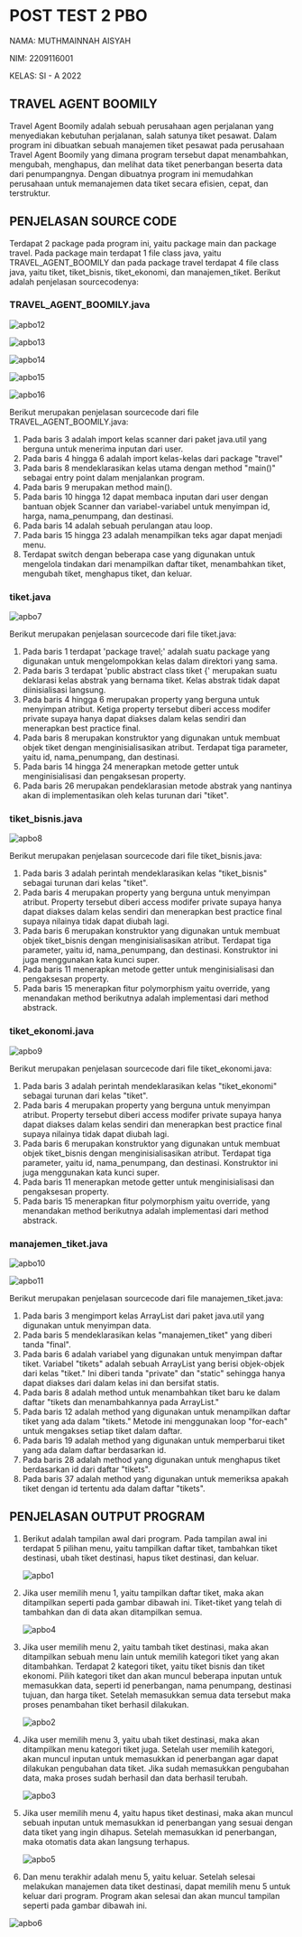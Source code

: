 # POST TEST 2 PBO

<p>NAMA: MUTHMAINNAH AISYAH<p>
<p>NIM: 2209116001<p>
<p>KELAS: SI - A 2022<p>

## TRAVEL AGENT BOOMILY
<p>Travel Agent Boomily adalah sebuah perusahaan agen perjalanan yang menyediakan kebutuhan perjalanan, salah satunya tiket pesawat. Dalam program ini dibuatkan sebuah manajemen tiket pesawat pada perusahaan Travel Agent Boomily yang dimana program tersebut dapat menambahkan, mengubah, menghapus, dan melihat data tiket penerbangan beserta data dari penumpangnya. Dengan dibuatnya program ini memudahkan perusahaan untuk memanajemen data tiket secara efisien, cepat, dan terstruktur.<p>

## PENJELASAN SOURCE CODE
<p>Terdapat 2 package pada program ini, yaitu package main dan package travel. Pada package main terdapat 1 file class java, yaitu TRAVEL_AGENT_BOOMILY dan pada package travel terdapat 4 file class java, yaitu tiket, tiket_bisnis, tiket_ekonomi, dan manajemen_tiket. Berikut adalah penjelasan sourcecodenya:<p>

### TRAVEL_AGENT_BOOMILY.java

![apbo12](https://github.com/muthmainnahaisyah/pbo-post-test-2/assets/122006658/c9e7ca57-3855-4fee-83fe-32e6145a2ff7)

![apbo13](https://github.com/muthmainnahaisyah/pbo-post-test-2/assets/122006658/c8e7c70a-8f5c-4b37-8c70-6db3ab2e6918)

![apbo14](https://github.com/muthmainnahaisyah/pbo-post-test-2/assets/122006658/813373a2-5778-4831-8c63-64391c2716f2)

![apbo15](https://github.com/muthmainnahaisyah/pbo-post-test-2/assets/122006658/f75179bb-b48c-43c5-b369-026d929779f5)

![apbo16](https://github.com/muthmainnahaisyah/pbo-post-test-2/assets/122006658/7bcff471-3dde-4a5d-bbd2-4f3f16009644)
<p>Berikut merupakan penjelasan sourcecode dari file TRAVEL_AGENT_BOOMILY.java: </p>
<ol>
  <li>Pada baris 3 adalah import kelas scanner dari paket java.util yang berguna untuk menerima inputan dari user.</li>
  <li>Pada baris 4 hingga 6 adalah import kelas-kelas dari package "travel"</li>
  <li>Pada baris 8 mendeklarasikan kelas utama dengan method "main()" sebagai entry point dalam menjalankan program.</li>
  <li>Pada baris 9 merupakan method main().</li>
  <li>Pada baris 10 hingga 12 dapat membaca inputan dari user dengan bantuan objek Scanner dan variabel-variabel untuk menyimpan id, harga, nama_penumpang, dan destinasi. </li>
  <li>Pada baris 14 adalah sebuah perulangan atau loop.</li>
  <li>Pada baris 15 hingga 23 adalah menampilkan teks agar dapat menjadi menu.</li>
  <li>Terdapat switch dengan beberapa case yang digunakan untuk mengelola tindakan dari menampilkan daftar tiket, menambahkan tiket, mengubah tiket, menghapus tiket, dan keluar.</li>
</ol>

### tiket.java

![apbo7](https://github.com/muthmainnahaisyah/pbo-post-test-2/assets/122006658/bb1b49e8-a68e-46be-aba7-b52caa5151d5)
<p>Berikut merupakan penjelasan sourcecode dari file tiket.java: </p>
<ol>
  <li>Pada baris 1 terdapat 'package travel;' adalah suatu package yang digunakan untuk mengelompokkan kelas dalam direktori yang sama. </li>
  <li>Pada baris 3 terdapat 'public abstract class tiket {' merupakan suatu deklarasi kelas abstrak yang bernama tiket. Kelas abstrak tidak dapat diinisialisasi langsung. </li>
  <li>Pada baris 4 hingga 6  merupakan property yang berguna untuk menyimpan atribut. Ketiga property tersebut diberi access modifer private supaya hanya dapat diakses dalam kelas sendiri dan menerapkan best practice final.</li>
  <li>Pada baris 8 merupakan konstruktor yang digunakan untuk membuat objek tiket dengan menginisialisasikan atribut. Terdapat tiga parameter, yaitu id, nama_penumpang, dan destinasi. </li>
  <li>Pada baris 14 hingga 24 menerapkan metode getter untuk menginisialisasi dan pengaksesan property.</li>
  <li>Pada baris 26 merupakan pendeklarasian metode abstrak yang nantinya akan di implementasikan oleh kelas turunan dari "tiket". </li>
</ol>

### tiket_bisnis.java

![apbo8](https://github.com/muthmainnahaisyah/pbo-post-test-2/assets/122006658/2b4eaa02-79c2-4160-9424-64b27b17e0dc)
<p>Berikut merupakan penjelasan sourcecode dari file tiket_bisnis.java: </p>
<ol>
  <li>Pada baris 3 adalah perintah mendeklarasikan kelas "tiket_bisnis" sebagai turunan dari kelas "tiket".</li>
  <li>Pada baris 4 merupakan property yang berguna untuk menyimpan atribut. Property tersebut diberi access modifer private supaya hanya dapat diakses dalam kelas sendiri dan menerapkan best practice final supaya nilainya tidak dapat diubah lagi.</li>
  <li>Pada baris 6 merupakan konstruktor yang digunakan untuk membuat objek tiket_bisnis dengan menginisialisasikan atribut. Terdapat tiga parameter, yaitu id, nama_penumpang, dan destinasi. Konstruktor ini juga menggunakan kata kunci super. </li>
  <li>Pada baris 11 menerapkan metode getter untuk menginisialisasi dan pengaksesan property. </li>
  <li>Pada baris 15 menerapkan fitur polymorphism yaitu override, yang menandakan method berikutnya adalah implementasi dari method abstrack.</li>
</ol>

### tiket_ekonomi.java

![apbo9](https://github.com/muthmainnahaisyah/pbo-post-test-2/assets/122006658/1f8da236-d9fa-4221-a58f-9714c5cbe4d5)
<p>Berikut merupakan penjelasan sourcecode dari file tiket_ekonomi.java: </p>
<ol>
  <li>Pada baris 3 adalah perintah mendeklarasikan kelas "tiket_ekonomi" sebagai turunan dari kelas "tiket".</li>
  <li>Pada baris 4 merupakan property yang berguna untuk menyimpan atribut. Property tersebut diberi access modifer private supaya hanya dapat diakses dalam kelas sendiri dan menerapkan best practice final supaya nilainya tidak dapat diubah lagi.</li>
  <li>Pada baris 6 merupakan konstruktor yang digunakan untuk membuat objek tiket_bisnis dengan menginisialisasikan atribut. Terdapat tiga parameter, yaitu id, nama_penumpang, dan destinasi. Konstruktor ini juga menggunakan kata kunci super.</li>
  <li>Pada baris 11 menerapkan metode getter untuk menginisialisasi dan pengaksesan property.</li>
  <li>Pada baris 15 menerapkan fitur polymorphism yaitu override, yang menandakan method berikutnya adalah implementasi dari method abstrack.</li>
</ol>

### manajemen_tiket.java

![apbo10](https://github.com/muthmainnahaisyah/pbo-post-test-2/assets/122006658/323a311f-87e0-408f-a193-55fdbe9bab9e)

![apbo11](https://github.com/muthmainnahaisyah/pbo-post-test-2/assets/122006658/85c2b68d-52a5-4e6f-a71a-23daaab0467e)
<p>Berikut merupakan penjelasan sourcecode dari file manajemen_tiket.java: </p>
<ol>
  <li>Pada baris 3 mengimport kelas ArrayList dari paket java.util yang digunakan untuk menyimpan data.</li>
  <li>Pada baris 5 mendeklarasikan kelas "manajemen_tiket" yang diberi tanda "final".</li>
  <li>Pada baris 6 adalah variabel yang digunakan untuk menyimpan daftar tiket. Variabel "tikets" adalah sebuah ArrayList yang berisi objek-objek dari kelas "tiket." Ini diberi tanda "private" dan "static" sehingga hanya dapat diakses dari dalam kelas ini dan bersifat statis.</li>
  <li>Pada baris 8 adalah method untuk menambahkan tiket baru ke dalam daftar "tikets dan menambahkannya pada ArrayList."</li>
  <li>Pada baris 12 adalah method yang digunakan untuk menampilkan daftar tiket yang ada dalam "tikets." Metode ini menggunakan loop "for-each" untuk mengakses setiap tiket dalam daftar.</li>
  <li>Pada baris 19 adalah method yang digunakan untuk memperbarui tiket yang ada dalam daftar berdasarkan id.</li>
  <li>Pada baris 28 adalah method yang digunakan untuk menghapus tiket berdasarkan id dari daftar "tikets".</li>
  <li>Pada baris 37 adalah method yang digunakan untuk memeriksa apakah tiket dengan id tertentu ada dalam daftar "tikets". </li>
</ol>

## PENJELASAN OUTPUT PROGRAM
<ol><li>Berikut adalah tampilan awal dari program. Pada tampilan awal ini terdapat 5 pilihan menu, yaitu tampilkan daftar tiket, tambahkan tiket destinasi, ubah tiket  destinasi, hapus tiket destinasi, dan keluar.</li>

  ![apbo1](https://github.com/muthmainnahaisyah/pbo-post-test-2/assets/122006658/f75a1526-7c51-460d-b2af-70c380472cb8)
<li>Jika user memilih menu 1, yaitu tampilkan daftar tiket, maka akan ditampilkan seperti pada gambar dibawah ini. Tiket-tiket yang telah di tambahkan dan di data akan ditampilkan semua.</li>

![apbo4](https://github.com/muthmainnahaisyah/pbo-post-test-2/assets/122006658/dc36cf1f-e76e-41ab-a65f-1bff8bd8256c)
<li>Jika user memilih menu 2, yaitu tambah tiket destinasi, maka akan ditampilkan sebuah menu lain untuk memilih kategori tiket yang akan ditambahkan. Terdapat 2 kategori tiket, yaitu tiket bisnis dan tiket ekonomi. Pilih kategori tiket dan akan muncul beberapa inputan untuk memasukkan data, seperti id penerbangan, nama penumpang, destinasi tujuan, dan harga tiket. Setelah memasukkan semua data tersebut maka proses penambahan tiket berhasil dilakukan.</li>

![apbo2](https://github.com/muthmainnahaisyah/pbo-post-test-2/assets/122006658/56e07271-2a45-4baf-87fc-612efd9b0483)
<li>Jika user memilih menu 3, yaitu ubah tiket destinasi, maka akan ditampilkan menu kategori tiket juga. Setelah user memilih kategori, akan muncul inputan untuk memasukkan id penerbangan agar dapat dilakukan pengubahan data tiket. Jika sudah memasukkan pengubahan data, maka proses sudah berhasil dan data berhasil terubah.</li>

![apbo3](https://github.com/muthmainnahaisyah/pbo-post-test-2/assets/122006658/ead62947-14b1-4ecf-a7af-22a0c7c7c4c8)
<li>Jika user memilih menu 4, yaitu hapus tiket destinasi, maka akan muncul sebuah inputan untuk memasukkan id penerbangan yang sesuai dengan data tiket yang ingin dihapus. Setelah memasukkan id penerbangan, maka otomatis data akan langsung terhapus.</li>

![apbo5](https://github.com/muthmainnahaisyah/pbo-post-test-2/assets/122006658/83cb4c3e-57f1-43a6-8605-2d94f60d0f53)
<li>Dan menu terakhir adalah menu 5, yaitu keluar. Setelah selesai melakukan manajemen data tiket destinasi, dapat memilih menu 5 untuk keluar dari program. Program akan selesai dan akan muncul tampilan seperti pada gambar dibawah ini.</li></ol>

![apbo6](https://github.com/muthmainnahaisyah/pbo-post-test-2/assets/122006658/c434d112-08e1-4d27-895d-b0c5f88e582f)
